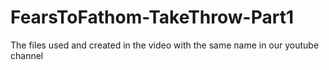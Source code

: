 # FearsToFathom-TakeThrow-Part1
The files used and created in the video with the same name in our youtube channel
